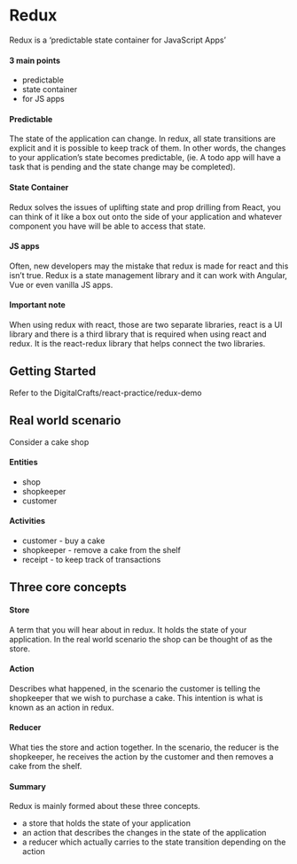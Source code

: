# Redux 
Redux is a ‘predictable state container for JavaScript Apps’

#### 3 main points
- predictable 
- state container
- for JS apps

#### Predictable 
The state of the application can change. In redux, all state transitions are explicit and it is possible to keep track of them. In other words, the changes to your application’s state becomes predictable, (ie. A todo app will have a task that is pending and the state change may be completed).

#### State Container
Redux solves the issues of uplifting state and prop drilling from React, you can think of it like a box out onto the side of your application and whatever component you have will be able to access that state. 

#### JS apps
Often, new developers may the mistake that redux is made for react and this isn’t true. Redux is a state management library and it can work with Angular, Vue or even vanilla JS apps. 

#### Important note
When using redux with react, those are two separate libraries, react is a UI library and there is a third library that is required when using react and redux. It is the react-redux library that helps connect the two libraries. 

## Getting Started
Refer to the DigitalCrafts/react-practice/redux-demo

## Real world scenario
Consider a cake shop

#### Entities
- shop
- shopkeeper
- customer

#### Activities
- customer - buy a cake
- shopkeeper - remove a cake from the shelf
- receipt - to keep track of transactions

## Three core concepts
#### Store
A term that you will hear about in redux. It holds the state of your application. In the real world scenario the shop can be thought of as the store.

#### Action
Describes what happened, in the scenario the customer is telling the shopkeeper that we wish to purchase a cake. This intention is what is known as an action in redux. 

#### Reducer
What ties the store and action together. In the scenario, the reducer is the shopkeeper, he receives the action by the customer and then removes a cake from the shelf. 

#### Summary
Redux is mainly formed about these three concepts.
- a store that holds the state of your application 
- an action that describes the changes in the state of the application 
- a reducer which actually carries to the state transition depending on the action








